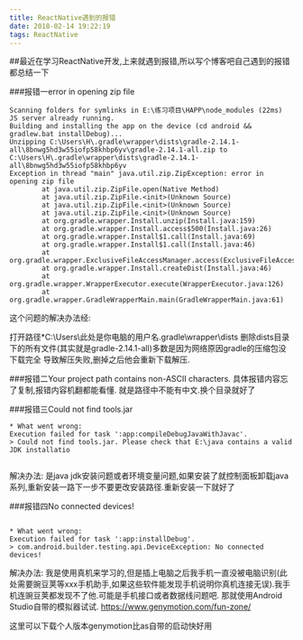 ```yaml
---
title: ReactNative遇到的报错
date: 2018-02-14 19:22:19
tags: ReactNative
---
```


##最近在学习ReactNative开发,上来就遇到报错,所以写个博客吧自己遇到的报错都总结一下

###报错一error in opening zip file
```
Scanning folders for symlinks in E:\练习项目\HAPP\node_modules (22ms)
JS server already running.
Building and installing the app on the device (cd android && gradlew.bat installDebug)...
Unzipping C:\Users\H\.gradle\wrapper\dists\gradle-2.14.1-all\8bnwg5hd3w55iofp58khbp6yv\gradle-2.14.1-all.zip to C:\Users\H\.gradle\wrapper\dists\gradle-2.14.1-all\8bnwg5hd3w55iofp58khbp6yv
Exception in thread "main" java.util.zip.ZipException: error in opening zip file
        at java.util.zip.ZipFile.open(Native Method)
        at java.util.zip.ZipFile.<init>(Unknown Source)
        at java.util.zip.ZipFile.<init>(Unknown Source)
        at java.util.zip.ZipFile.<init>(Unknown Source)
        at org.gradle.wrapper.Install.unzip(Install.java:159)
        at org.gradle.wrapper.Install.access$500(Install.java:26)
        at org.gradle.wrapper.Install$1.call(Install.java:69)
        at org.gradle.wrapper.Install$1.call(Install.java:46)
        at org.gradle.wrapper.ExclusiveFileAccessManager.access(ExclusiveFileAccessManager.java:65)
        at org.gradle.wrapper.Install.createDist(Install.java:46)
        at org.gradle.wrapper.WrapperExecutor.execute(WrapperExecutor.java:126)
        at org.gradle.wrapper.GradleWrapperMain.main(GradleWrapperMain.java:61)
```
这个问题的解决办法经:

打开路径*C:\Users\此处是你电脑的用户名\.gradle\wrapper\dists
删除dists目录下的所有文件(其实就是gradle-2.14.1-all)多数是因为网络原因gradle的压缩包没下载完全
导致解压失败,删掉之后他会重新下载解压.

###报错二Your project path contains non-ASCII characters.
具体报错内容忘了复制,报错内容机翻都能看懂.
就是路径中不能有中文.换个目录就好了


###报错三Could not find tools.jar

```
* What went wrong:
Execution failed for task ':app:compileDebugJavaWithJavac'.
> Could not find tools.jar. Please check that E:\java contains a valid JDK installatio


```
解决办法:
是java jdk安装问题或者环境变量问题,如果安装了就控制面板卸载java系列,重新安装一路下一步不要更改安装路径.重新安装一下就好了

###报错四No connected devices!

```

* What went wrong:
Execution failed for task ':app:installDebug'.
> com.android.builder.testing.api.DeviceException: No connected devices!

```
解决办法:
我是使用真机来学习的,但是插上电脑之后我手机一直没被电脑识别(此处需要豌豆荚等xxx手机助手,如果这些软件能发现手机说明你真机连接无误).我手机连豌豆荚都发现不了他.可能是手机接口或者数据线问题吧.
那就使用Android Studio自带的模拟器试试.
https://www.genymotion.com/fun-zone/

这里可以下载个人版本genymotion比as自带的启动快好用
